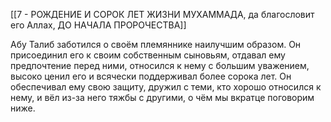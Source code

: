 [[7 - РОЖДЕНИЕ И СОРОК ЛЕТ ЖИЗНИ МУХАММАДА, да благословит его Аллах, ДО НАЧАЛА ПРОРОЧЕСТВА]]

Абу Талиб заботился о своём племяннике наилучшим образом. Он присоединил его к своим собственным сыновьям, отдавал ему предпочтение перед ними, относился к нему с большим уважением, высоко ценил его и всячески поддерживал более сорока лет. Он обеспечивал ему свою защиту, дружил с теми, кто хорошо относился к нему, и вёл из-за него тяжбы с другими, о чём мы вкратце поговорим ниже.

